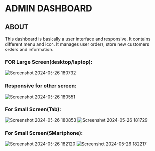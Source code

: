 # ADMIN DASHBOARD

 ## ABOUT
 This dashboard is basically a user interface and responsive.  It contains different menu and icon.  It manages user orders, store new customers orders and 
 information.

 ### FOR Large Screen(desktop/laptop):
 
![Screenshot 2024-05-26 180732](https://github.com/Guddu-kr/Admin_Dashboard/assets/131797860/ff6be29c-80da-4e37-81ce-f806ce1e5745)


 ### Responsive for other screen:
 ![Screenshot 2024-05-26 180551](https://github.com/Guddu-kr/Admin_Dashboard/assets/131797860/fc64eb26-dff5-4c96-9c8b-92773e606eea)

 
### For Small Screen(Tab):

![Screenshot 2024-05-26 180853](https://github.com/Guddu-kr/Admin_Dashboard/assets/131797860/e89aa315-95fa-4844-90d2-3e8e5329fc4e)
![Screenshot 2024-05-26 181729](https://github.com/Guddu-kr/Admin_Dashboard/assets/131797860/272c7cc2-6906-4fef-acb3-9e86288b94dc)

### For Small Screen(SMartphone):
![Screenshot 2024-05-26 182120](https://github.com/Guddu-kr/Admin_Dashboard/assets/131797860/1640a872-6256-4bcd-a6bb-b290235393a4)
![Screenshot 2024-05-26 182217](https://github.com/Guddu-kr/Admin_Dashboard/assets/131797860/d7ea013c-8d54-4933-9797-a0b998e928c1)
